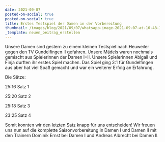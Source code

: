 ```yaml
---
date: 2021-09-07
posted-on-social: true
posted-on-social: true
title: Erstes Testspiel der Damen in der Vorbereitung
thumbnail: /images/blog/2021/09/07/whatsapp-image-2021-09-07-at-16-48-10-5.jpeg
_template: neuen_beitrag_erstellen
---
```


Unsere Damen sind gestern zu einem kleinen Testspiel nach Heuweiler gegen den TV Gundelfingen II gefahren. Unsere Mädels waren nochmals gemischt aus Spielerinnen der Damen I+II. Unsere Spielerinnen Abigail und Finja durften ihr erstes Spiel machen. Das Spiel ging 3:1 für Gundelfingen aus aber hat viel Spaß gemacht und war ein weiterer Erfolg an Erfahrung. 

Die Sätze:

25:16 Satz 1

25:20 Satz 2

25:18 Satz 3

23:25 Satz 4

Somit konnten wir den letzten Satz knapp für uns entscheiden! Wir freuen uns nun auf die komplette Saisonvorbereitung in Damen I und Damen II mit den Trainern Dominik Ernst bei Damen I und Andreas Albrecht bei Damen II.
